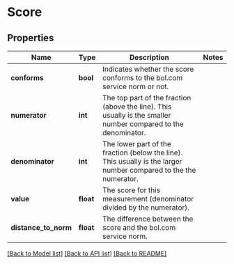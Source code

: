 # Score

## Properties
Name | Type | Description | Notes
------------ | ------------- | ------------- | -------------
**conforms** | **bool** | Indicates whether the score conforms to the bol.com service norm or not. | 
**numerator** | **int** | The top part of the fraction (above the line). This usually is the smaller number compared to the denominator. | 
**denominator** | **int** | The lower part of the fraction (below the line). This usually is the larger number compared to the the numerator. | 
**value** | **float** | The score for this measurement (denominator divided by the numerator). | 
**distance_to_norm** | **float** | The difference between the score and the bol.com service norm. | 

[[Back to Model list]](../../README.md#documentation-for-models) [[Back to API list]](../../README.md#documentation-for-api-endpoints) [[Back to README]](../../README.md)

